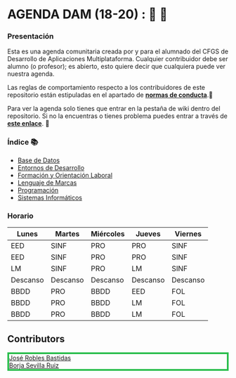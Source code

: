 # AGENDA DAM (18-20) : :notebook_with_decorative_cover:  :pencil:
 ### Presentación
Esta es una agenda comunitaria creada por y para el alumnado del CFGS de Desarrollo de Aplicaciones Multiplataforma.
  Cualquier contribuidor debe ser alumno (o profesor); es abierto, esto quiere decir que cualquiera puede ver nuestra agenda.
 
 Las reglas de comportamiento respecto a los contribuidores de este repositorio están estipuladas en el apartado de [**normas de conducta**](https://github.com/Jose-Robles/AGENDA_DAM_18-20/blob/master/CODE_OF_CONDUCT.md).:straight_ruler:
 
 Para ver la agenda solo tienes que entrar en la pestaña de wiki dentro del repositorio. Si no la encuentras o tienes problema puedes entrar a través de [**este enlace**](https://github.com/Jose-Robles/AGENDA_DAM_18-20/wiki). :open_file_folder:
 
 ### Índice :books:
 * [Base de Datos](https://github.com/Jose-Robles/AGENDA_DAM_18-20/wiki/Base-De-Datos)
 * [Entornos de Desarrollo](https://github.com/Jose-Robles/AGENDA_DAM_18-20/wiki/Entornos-de-Desarrollo)
 * [Formación y Orientación Laboral](https://github.com/Jose-Robles/AGENDA_DAM_18-20/wiki/Formaci%C3%B3n-y-Orientaci%C3%B3n-Laboral)
 * [Lenguaje de Marcas](https://github.com/Jose-Robles/AGENDA_DAM_18-20/wiki/Lenguaje-de-Marcas)
 * [Programación](https://github.com/Jose-Robles/AGENDA_DAM_18-20/wiki/Programaci%C3%B3n)
 * [Sistemas Informáticos](https://github.com/Jose-Robles/AGENDA_DAM_18-20/wiki/Sistemas-Inform%C3%A1ticos)
 
 ### Horario
 | Lunes  | Martes | Miércoles | Jueves | Viernes |
 | ------------- | ------------- | ------------- | ------------- | ------------- |
 | EED  | SINF  | PRO  | PRO  | SINF  |
 | EED  | SINF  | PRO  | PRO  | SINF  |
 | LM  | SINF  | PRO  | LM  | SINF  |
 | Descanso  | Descanso  | Descanso  | Descanso  | Descanso  |
 | BBDD  | PRO  | BBDD  | EED  | FOL  |
 | BBDD  | PRO  | BBDD  | LM  | FOL  |
 | BBDD  | PRO  | BBDD  | LM  | FOL  |
 
 
 ## Contributors
 
 <p style ="border: 4px solid #2cbe4e">  <a href="https://github.com/Jose-Robles">José Robles Bastidas</a><br>
   <a href="https://github.com/bsevrui">Borja Sevilla Ruiz</a>
   </p>

